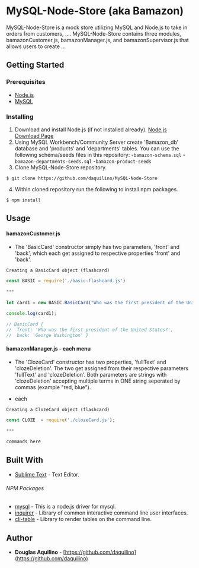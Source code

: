 # MySQL-Node-Store (aka Bamazon)
	
MySQL-Node-Store is a mock store utilizing MySQL and Node.js to take in orders from customers, ....
MySQL-Node-Store contains three modules, bamazonCustomer.js, bamazonManager.js, and bamazonSupervisor.js that allows users to create ...  


 

	
## Getting Started

### Prerequisites

* [Node.js](https://nodejs.org) 
* [MySQL](https://www.mysql.com/)


### Installing

1. Download and install Node.js (if not installed already). 
[Node.js Download Page](https://nodejs.org/en/download/)
2. Using MySQL Workbench/Community Server create 'Bamazon_db' database 
and 'products' and 'departments' tables. 
You can use the following schema/seeds files in this repository:
   -`bamazon-schema.sql`
   -`bamazon-departments-seeds.sql`
   -`bamazon-product-seeds`
3. Clone MySQL-Node-Store repository. 

```
$ git clone https://github.com/daquilino/MySQL-Node-Store
```

4. Within cloned repository run the following to install npm packages.

```
$ npm install
```


## Usage
#### bamazonCustomer.js

*  The 'BasicCard' constructor simply has two parameters, 'front' and 'back', which each get assigned to respective properties 'front' and 'back'.

`Creating a BasicCard object (flashcard)`
 
```javascript
const BASIC = require('./basic-flashcard.js')
	
***
	
let card1 = new BASIC.BasicCard("Who was the first president of the United States?", "George Washington");

console.log(card1);

// BasicCard {
//	front: 'Who was the first president of the United States?',
//	back: 'George Washington' }

```
 #### bamazonManager.js - each menu


*  The 'ClozeCard' constructor has two properties, 'fullText' and 'clozeDeletion'. The two get assigned from their respective parameters 'fullText' and 'clozeDeletion'. Both parameters are strings with 'clozeDeletion' accepting multiple terms in ONE string seperated by commas (example "red, blue").    

* each 

`Creating a ClozeCard object (flashcard)`
 
```javascript
const CLOZE  = require('./clozeCard.js');
	
***

commands here

```
     
## Built With

* [Sublime Text](https://www.sublimetext.com/) - Text Editor.

###### NPM Packages

* [mysql](https://www.npmjs.com/package/mysql)	- This is a node.js driver for mysql.
* [inquirer](https://www.npmjs.com/package/inquirer) - Library of common interactive command line user interfaces.
* [cli-table](https://www.npmjs.com/package/cli-table)	- Library to render tables on the command line.



## Author

* **Douglas Aquilino** - [https://github.com/daquilino](https://github.com/daquilino)